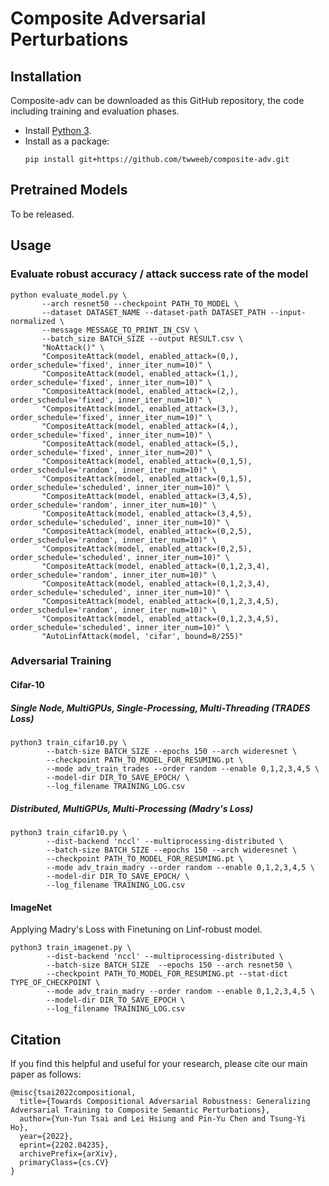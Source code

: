 # Composite Adversarial Perturbations

## Installation
Composite-adv can be downloaded as this GitHub repository, the code including training and evaluation phases.

- Install [Python 3](https://www.python.org/).
- Install as a package:
  ```shell
  pip install git+https://github.com/twweeb/composite-adv.git
  ```

## Pretrained Models
To be released.


## Usage
### Evaluate robust accuracy / attack success rate of the model
```shell
python evaluate_model.py \
       --arch resnet50 --checkpoint PATH_TO_MODEL \
       --dataset DATASET_NAME --dataset-path DATASET_PATH --input-normalized \
       --message MESSAGE_TO_PRINT_IN_CSV \
       --batch_size BATCH_SIZE --output RESULT.csv \
       "NoAttack()" \
       "CompositeAttack(model, enabled_attack=(0,), order_schedule='fixed', inner_iter_num=10)" \
       "CompositeAttack(model, enabled_attack=(1,), order_schedule='fixed', inner_iter_num=10)" \
       "CompositeAttack(model, enabled_attack=(2,), order_schedule='fixed', inner_iter_num=10)" \
       "CompositeAttack(model, enabled_attack=(3,), order_schedule='fixed', inner_iter_num=10)" \
       "CompositeAttack(model, enabled_attack=(4,), order_schedule='fixed', inner_iter_num=10)" \
       "CompositeAttack(model, enabled_attack=(5,), order_schedule='fixed', inner_iter_num=20)" \
       "CompositeAttack(model, enabled_attack=(0,1,5), order_schedule='random', inner_iter_num=10)" \
       "CompositeAttack(model, enabled_attack=(0,1,5), order_schedule='scheduled', inner_iter_num=10)" \
       "CompositeAttack(model, enabled_attack=(3,4,5), order_schedule='random', inner_iter_num=10)" \
       "CompositeAttack(model, enabled_attack=(3,4,5), order_schedule='scheduled', inner_iter_num=10)" \
       "CompositeAttack(model, enabled_attack=(0,2,5), order_schedule='random', inner_iter_num=10)" \
       "CompositeAttack(model, enabled_attack=(0,2,5), order_schedule='scheduled', inner_iter_num=10)" \
       "CompositeAttack(model, enabled_attack=(0,1,2,3,4), order_schedule='random', inner_iter_num=10)" \
       "CompositeAttack(model, enabled_attack=(0,1,2,3,4), order_schedule='scheduled', inner_iter_num=10)" \
       "CompositeAttack(model, enabled_attack=(0,1,2,3,4,5), order_schedule='random', inner_iter_num=10)" \
       "CompositeAttack(model, enabled_attack=(0,1,2,3,4,5), order_schedule='scheduled', inner_iter_num=10)" \
       "AutoLinfAttack(model, 'cifar', bound=8/255)"
```

### Adversarial Training
#### Cifar-10
##### Single Node, MultiGPUs, Single-Processing, Multi-Threading (TRADES Loss)
```shell
python3 train_cifar10.py \
        --batch-size BATCH_SIZE --epochs 150 --arch wideresnet \
        --checkpoint PATH_TO_MODEL_FOR_RESUMING.pt \
        --mode adv_train_trades --order random --enable 0,1,2,3,4,5 \
        --model-dir DIR_TO_SAVE_EPOCH/ \
        --log_filename TRAINING_LOG.csv
```

##### Distributed, MultiGPUs, Multi-Processing (Madry's Loss)
```shell
python3 train_cifar10.py \
        --dist-backend 'nccl' --multiprocessing-distributed \
        --batch-size BATCH_SIZE --epochs 150 --arch wideresnet \
        --checkpoint PATH_TO_MODEL_FOR_RESUMING.pt \
        --mode adv_train_madry --order random --enable 0,1,2,3,4,5 \
        --model-dir DIR_TO_SAVE_EPOCH/ \
        --log_filename TRAINING_LOG.csv
```

#### ImageNet
Applying Madry's Loss with Finetuning on Linf-robust model.
```shell
python3 train_imagenet.py \
        --dist-backend 'nccl' --multiprocessing-distributed \
        --batch-size BATCH_SIZE  --epochs 150 --arch resnet50 \
        --checkpoint PATH_TO_MODEL_FOR_RESUMING.pt --stat-dict TYPE_OF_CHECKPOINT \
        --mode adv_train_madry --order random --enable 0,1,2,3,4,5 \
        --model-dir DIR_TO_SAVE_EPOCH \
        --log_filename TRAINING_LOG.csv
```


## Citation
If you find this helpful and useful for your research, please cite our main paper as follows:

    @misc{tsai2022compositional,
      title={Towards Compositional Adversarial Robustness: Generalizing Adversarial Training to Composite Semantic Perturbations}, 
      author={Yun-Yun Tsai and Lei Hsiung and Pin-Yu Chen and Tsung-Yi Ho},
      year={2022},
      eprint={2202.04235},
      archivePrefix={arXiv},
      primaryClass={cs.CV}
    }
